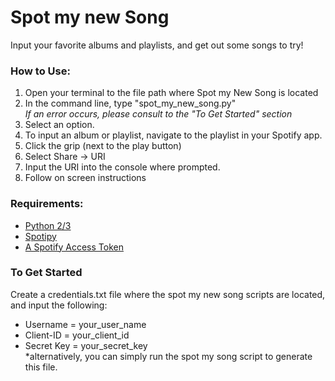# Spot my new Song
Input your favorite albums and playlists, and get out some songs to try!  

### How to Use:
  1. Open your terminal to the file path where Spot my New Song is located
  1. In the command line, type "spot_my_new_song.py"  
        *If an error occurs, please consult to the "To Get Started" section*
  1. Select an option.
  1. To input an album or playlist, navigate to the playlist in your Spotify app.
  1. Click the grip (next to the play button)
  1. Select Share -> URI
  1. Input the URI into the console where prompted.
  1. Follow on screen instructions

### Requirements:
* [Python 2/3](https://www.python.org/)
* [Spotipy](https://github.com/plamere/spotipy)
* [A Spotify Access Token](https://developer.spotify.com/my-applications/#!/)  

### To Get Started
Create a credentials.txt file where the spot my new song scripts are located, and input the following:  
  * Username = your_user_name  
  * Client-ID = your_client_id  
  * Secret Key = your_secret_key  
  *alternatively, you can simply run the spot my song script to generate this file.
